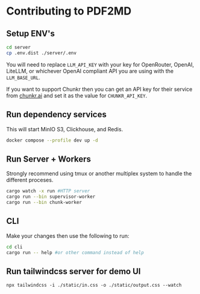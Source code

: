 # Contributing to PDF2MD

## Setup ENV's

```bash
cd server
cp .env.dist ./server/.env
```

You will need to replace `LLM_API_KEY` with your key for OpenRouter, OpenAI, LiteLLM, or whichever OpenAI compliant API you are using with the `LLM_BASE_URL`.

If you want to support Chunkr then you can get an API key for their service from [chunkr.ai](https://chunkr.ai) and set it as the value for `CHUNKR_API_KEY`.

## Run dependency services

This will start MinIO S3, Clickhouse, and Redis.

```bash
docker compose --profile dev up -d
```

## Run Server + Workers

Strongly recommend using tmux or another multiplex system to handle the different proceses.

```bash
cargo watch -x run #HTTP server
cargo run --bin supervisor-worker
cargo run --bin chunk-worker
```

## CLI

Make your changes then use the following to run:

```bash
cd cli
cargo run -- help #or other command instead of help
```

## Run tailwindcss server for demo UI

```
npx tailwindcss -i ./static/in.css -o ./static/output.css --watch
```
